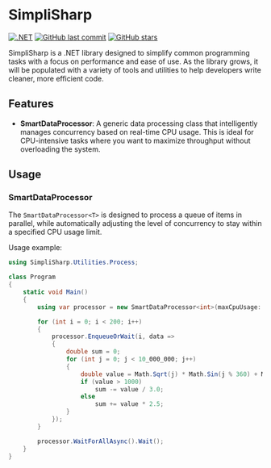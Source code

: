 # SimpliSharp

[![.NET](https://github.com/cretucosmin3/SimpliSharp/actions/workflows/dotnet.yml/badge.svg)](https://github.com/cretucosmin3/SimpliSharp/actions/workflows/dotnet.yml) [![GitHub last commit](https://img.shields.io/github/last-commit/cretucosmin3/SimpliSharp.svg)](https://github.com/cretucosmin3/SimpliSharp/commits/main)
[![GitHub stars](https://img.shields.io/github/stars/cretucosmin3/SimpliSharp.svg)](https://github.com/cretucosmin3/SimpliSharp/stargazers)


SimpliSharp is a .NET library designed to simplify common programming tasks with a focus on performance and ease of use. As the library grows, it will be populated with a variety of tools and utilities to help developers write cleaner, more efficient code.

## Features

*   **SmartDataProcessor**: A generic data processing class that intelligently manages concurrency based on real-time CPU usage. This is ideal for CPU-intensive tasks where you want to maximize throughput without overloading the system.

## Usage

### SmartDataProcessor

The `SmartDataProcessor<T>` is designed to process a queue of items in parallel, while automatically adjusting the level of concurrency to stay within a specified CPU usage limit.

Usage example:

```csharp
using SimpliSharp.Utilities.Process;

class Program
{
    static void Main()
    {
        using var processor = new SmartDataProcessor<int>(maxCpuUsage: 60);

        for (int i = 0; i < 200; i++)
        {
            processor.EnqueueOrWait(i, data =>
            {
                double sum = 0;
                for (int j = 0; j < 10_000_000; j++)
                {
                    double value = Math.Sqrt(j) * Math.Sin(j % 360) + Math.Log(j + 1);
                    if (value > 1000)
                        sum -= value / 3.0;
                    else
                        sum += value * 2.5;
                }
            });
        }

        processor.WaitForAllAsync().Wait();
    }
}
```